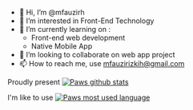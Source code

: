 - 👋 Hi, I’m @mfauzirh
- 👀 I’m interested in Front-End Technology
- 🌱 I’m currently learning on :
    * Front-end web development
    * Native Mobile App
- 💞️ I’m looking to collaborate on web app project
- 📫 How to reach me, use mfauzirizkih@gmail.com

<!---
Hi welcome to my profile
--->

Proudly present
[![Paws github stats](https://github-readme-stats.vercel.app/api?username=mfauzirh&count_private=true&show_icons=true&theme=radical&hide_rank=false)](https://github.com/anuraghazra/github-readme-stats) 

I'm like to use
[![Paws most used language](https://github-readme-stats.vercel.app/api/top-langs/?username=mfauzirh&theme=radical)](https://github.com/anuraghazra/github-readme-stats)
